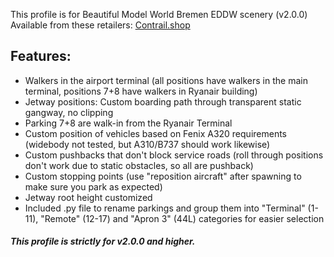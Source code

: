<!--- Licensed Under: CC BY-NC 4.0 --->

This profile is for Beautiful Model World Bremen EDDW scenery (v2.0.0)
Available from these retailers: [Contrail.shop](https://contrail.shop/products/pyreegue-egph-edinburgh-airport-v2-msfs?_pos=1&_sid=e1929cbcc&_ss=r)
## Features:
- Walkers in the airport terminal (all positions have walkers in the main terminal, positions 7+8 have walkers in Ryanair building)
- Jetway positions: Custom boarding path through transparent static gangway, no clipping
- Parking 7+8 are walk-in from the Ryanair Terminal
- Custom position of vehicles based on Fenix A320 requirements (widebody not tested, but A310/B737 should work likewise)
- Custom pushbacks that don't block service roads (roll through positions don't work due to static obstacles, so all are pushback)
- Custom stopping points (use "reposition aircraft" after spawning to make sure you park as expected)
- Jetway root height customized
- Included .py file to rename parkings and group them into "Terminal" (1-11), "Remote" (12-17) and "Apron 3" (44L) categories for easier selection

##### This profile is strictly for v2.0.0 and higher.